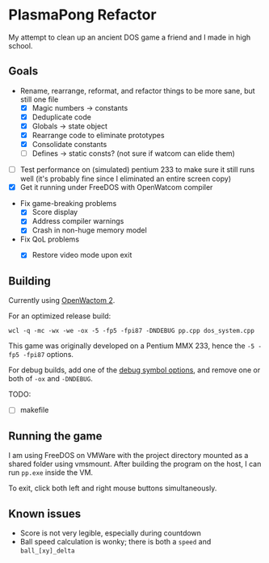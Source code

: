 # PlasmaPong Refactor

My attempt to clean up an ancient DOS game a friend and I made in high school.

## Goals

- Rename, rearrange, reformat, and refactor things to be more sane, but still one file
    - [X] Magic numbers -> constants
    - [X] Deduplicate code
    - [X] Globals -> state object
    - [X] Rearrange code to eliminate prototypes
    - [X] Consolidate constants
    - [ ] Defines -> static consts? (not sure if watcom can elide them)
- [ ] Test performance on (simulated) pentium 233 to make sure it still runs well (it's probably fine since I eliminated an entire screen copy)
- [X] Get it running under FreeDOS with OpenWatcom compiler
- Fix game-breaking problems
    - [X] Score display
    - [X] Address compiler warnings
    - [X] Crash in non-huge memory model
- Fix QoL problems
    - [X] Restore video mode upon exit


## Building

Currently using [OpenWactom 2](https://github.com/open-watcom/open-watcom-v2).

For an optimized release build:

```
wcl -q -mc -wx -we -ox -5 -fp5 -fpi87 -DNDEBUG pp.cpp dos_system.cpp
```

This game was originally developed on a Pentium MMX 233, hence the `-5 -fp5 -fpi87` options.

For debug builds, add one of the [debug symbol options](https://open-watcom.github.io/open-watcom-v2-wikidocs/cguide.html#DebuggingDProfiling), and remove one or both of `-ox` and `-DNDEBUG`.


TODO:

- [ ] makefile

## Running the game


I am using FreeDOS on VMWare with the project directory mounted as a shared folder using vmsmount. After building the program on the host, I can run `pp.exe` inside the VM.

To exit, click both left and right mouse buttons simultaneously.


## Known issues

* Score is not very legible, especially during countdown
* Ball speed calculation is wonky; there is both a `speed` and `ball_[xy]_delta`
